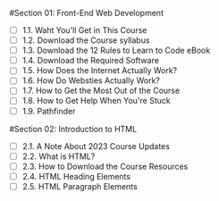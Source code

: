 #Section 01: Front-End Web Development
- [ ] 1.1. Waht You'll Get in This Course
- [ ] 1.2. Download the Course syllabus
- [ ] 1.3. Download the 12 Rules to Learn to Code eBook
- [ ] 1.4. Download the Required Software
- [ ] 1.5. How Does the Internet Actually Work?
- [ ] 1.6. How Do Websties Actually Work?
- [ ] 1.7. How to Get the Most Out of the Course
- [ ] 1.8. How to Get Help When You're Stuck
- [ ] 1.9. Pathfinder

#Section 02: Introduction to HTML
- [ ] 2.1. A Note About 2023 Course Updates
- [ ] 2.2. What is HTML?
- [ ] 2.3. How to Download the Course Resources
- [ ] 2.4. HTML Heading Elements
- [ ] 2.5. HTML Paragraph Elements
